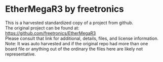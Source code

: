 
# EtherMegaR3 by freetronics  
This is a harvested standardized copy of a project from github.  
The original project can be found at:  
https://github.com/freetronics/EtherMegaR3  
Please consult that link for additional, details, files, and license information.  
Note: It was auto harvested and if the original repo had more than one board file or anything out of the ordinary the files here are likely not representative.  
    